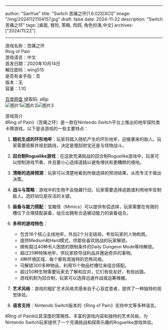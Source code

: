 
---
author: "SanYue"
title: "Switch 苦痛之环[1.6.02S|XCI]"
image: "/img/20241121104157.jpg"
draft: false
date: 2024-11-22
description: "Switch 苦痛之环"
tags: [桌面, 冒险, 策略, 肉鸽, 角色扮演,中文]
archives: ["2024/11/22"]

---

游戏名称：苦痛之环   
Ring of Pain    
游戏语言：中文  
首发日期：2020年10月14日  
解压密码：wing515  
是否有金手指：否  
版本：无   
容量：1.1G

[百度网盘](https://pan.baidu.com/s/1fwDuaErVMD6tVaGIgny6VQ) 提取码: a8jp  
![图片1](/img/f9dc81.jpg)![图片2](/img/9e4462.jpg)![图片3](/img/311b68.jpg)  

游戏简介  
《Ring of Pain》（苦痛之环）是一款在Nintendo Switch平台上推出的地牢探险类卡牌游戏，以下是该游戏的一些主要特点：

1. **随机生成的环形地牢**：玩家将踏入随机产生的环形地牢，迎接袭来的敌人。玩家需要观察并规划路线，决定是搜刮财宝还是与怪物战斗。

2. **回合制Roguelike游戏**：在这款充满挑战的回合制Roguelike游戏中，玩家可以控制游戏节奏，并且要小心选择道路以避免埋伏和更糟糕的境地。

3. **清晰的选择预测**：玩家可以清楚地看到所做选择的预测结果，从而专注于做出决策。

4. **战斗与策略**：游戏中的生物不会隐藏行动，玩家需要选择逃跑或利用地牢反制敌人。选好站位是存活的关键。

5. **装备与能力搭配**：宝箱怪（Mimics）可以提供有偿选择，玩家需要在有限的槽位下合理搭配装备，组合出拥有合适被动能力的装备组合。

6. **多样的游戏特色**：
   - 包含16个核心主线地牢，外加2个分支结局，考验玩家的人物构筑。
   - 提供Medium和Hard模式，供那些喜欢挑战的玩家解锁。
   - 拥有超过40种令人困惑的限制条件的Daily Dungeon Mode等待解锁。
   - 超过25种特殊地牢，供玩家掠夺战利品并邂逅奇异的事物。
   - 4种环境区域，每个都有其独特的恐怖风格。
   - 可解锁300多种物品，利用15个物品栏槽位来组合搭配。
   - 超过50种生物需要玩家去了解和应对，它们有些友好，有些凶狠。
   - 游戏机制为回合制，玩家可以选择迅速作战或运筹帷幄。

7. **艺术风格**：游戏的粗犷艺术风格灵感来自于心盲症患者，提供了一种独特的视觉体验。

8. **语言支持**：Nintendo Switch版本的《Ring of Pain》支持中文等多种语言。

《Ring of Pain》以其深度的策略性、丰富的游戏内容和独特的艺术风格，为Nintendo Switch玩家提供了一个充满挑战和探索乐趣的Roguelike游戏体验。

